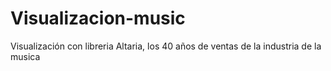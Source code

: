 # Visualizacion-music
Visualización con libreria Altaria, los 40 años de ventas de la industria de la musica
